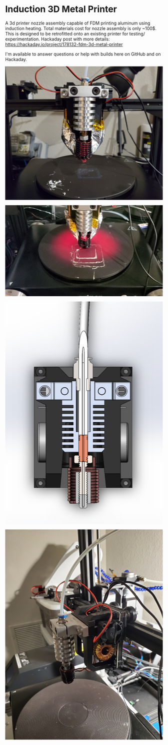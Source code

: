 # Induction 3D Metal Printer
A 3d printer nozzle assembly capable of FDM printing aluminum using induction heating. Total materials cost for nozzle assembly is only ~100$. This is designed to be retrofitted onto an existing printer for testing/ experimentation.
Hackaday post with more details: https://hackaday.io/project/178132-fdm-3d-metal-printer

I'm available to answer questions or help with builds here on GitHub and on Hackaday. 

![Screenshot](Screenshot3.jpg)

![Screenshot](Screenshot.jpg)

![Screenshot](Screenshot2.PNG)

![Screenshot](Screenshot4.jpg)

